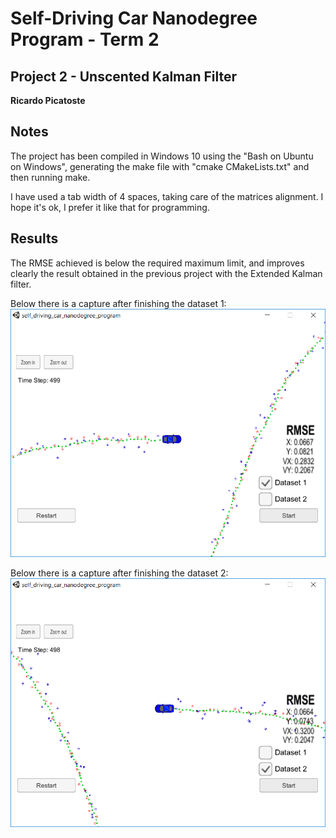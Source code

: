 # Self-Driving Car Nanodegree Program - Term 2
## Project 2 - Unscented Kalman Filter
**Ricardo Picatoste**

## Notes
The project has been compiled in Windows 10 using the "Bash on Ubuntu on Windows", generating the make file with "cmake CMakeLists.txt" and then running make. 

I have used a tab width of 4 spaces, taking care of the matrices alignment. I hope it's ok, I prefer it like that for programming.


## Results

The RMSE achieved is below the required maximum limit, and improves clearly the result obtained in the previous project with the Extended Kalman filter.

Below there is a capture after finishing the dataset 1:
![alt text](./Results/result_dataset1.png "Result dataset1")

Below there is a capture after finishing the dataset 2:
![alt text](./Results/result_dataset2.png "Result dataset2")

